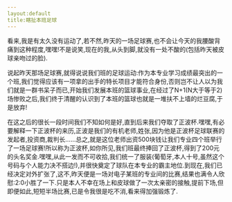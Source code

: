 ```yaml
---
layout:default
title:瞎扯本班足球
---
```

看来,我是有太久没有运动了,若不然,昨天的一场足球赛,也不会让今天的我腰酸背痛到这种程度,嘿嘿!不是说笑,现在的我,从头到脚,就没有一处不酸的(包括昨天被皮球亲吻过的脸).

说起昨天那场足球赛,就得说说我们班的足球运动:作为本专业学习成绩最突出的一个班,我们觉得应该有一项拿的出手的特长项目才能符合身份,否则岂不让人以为我们就是一群书呆子而已,开始我们发展本班的篮球事业,在经过了N+1(N大于等于2)场惨败之后,我们终于清醒的认识到了本班的篮球也就是一堆扶不上墙的烂豆腐,于是放弃!

在这之后的很长一段时间我们不知如何是好,直到后来我们夺取了正波杯.嘿嘿,有必要解释一下正波杯的来历,正波是我们的有机老师,姓张,因为他是正波杯足球联赛的发起者,投资商,裁判长……总之,就是这位老师出资500块钱让我们专业四个班举行了一场足球赛!所以称为正波杯,如你所见,我们班最终捧回了正波杯,得到了200元的头名奖金.嘿嘿,从此一发而不可收拾,我们统一了服装(葡萄牙,本人十号,虽然这个号码与个人能力决不搭边!),并很快奠定了球队在本专业的霸主地位.到现在,我们已经决定对外扩张了,这不,昨天便是一场对电子某班的专业间的比赛,结果也满令人欣慰:2:0小胜了一下.只是本人不幸在场上和皮球做了一次太亲密的接触,提前下场,但即便如此,短短半场比赛,已是令我很是吃不消,看来得加强锻炼了.